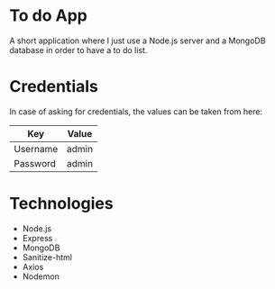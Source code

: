 # To do App
A short application where I just use a Node.js server and a MongoDB database in order to have a to do list.


# Credentials

In case of asking for credentials, the values can be taken from here:

| Key | Value |
| ------ | ------ |
| Username | admin |
| Password | admin |

# Technologies

* Node.js
* Express
* MongoDB
* Sanitize-html
* Axios
* Nodemon
